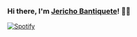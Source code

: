 ### Hi there, I'm [Jericho Bantiquete](https://jerichobantiquete.netlify.app/)! 👨‍💻

[![Spotify](https://novatorem-hazel-psi.vercel.app/api/spotify?background_color=0D1117&border_color=f2f2f2)](https://open.spotify.com/user/bwbn9zmf30zbwy254iksud8lc)
